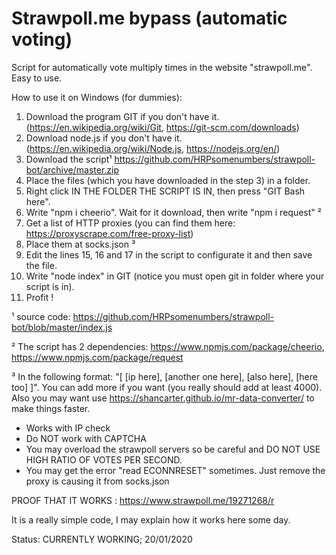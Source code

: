 # Strawpoll.me bypass (automatic voting)
Script for automatically vote multiply times in the website "strawpoll.me". Easy to use.

How to use it on Windows (for dummies):

1. Download the program GIT if you don't have it. (https://en.wikipedia.org/wiki/Git, https://git-scm.com/downloads)
2. Download node.js if you don't have it. (https://en.wikipedia.org/wiki/Node.js, https://nodejs.org/en/)
3. Download the script¹ https://github.com/HRPsomenumbers/strawpoll-bot/archive/master.zip
4. Place the files (which you have downloaded in the step 3) in a folder.
5. Right click IN THE FOLDER THE SCRIPT IS IN, then press "GIT Bash here".
6. Write "npm i cheerio". Wait for it download, then write "npm i request" ²
7. Get a list of HTTP proxies (you can find them here: https://proxyscrape.com/free-proxy-list)
8. Place them at socks.json ³
9. Edit the lines 15, 16 and 17 in the script to configurate it and then save the file.
10. Write "node index" in GIT (notice you must open git in folder where your script is in).
11. Profit !


¹ source code: https://github.com/HRPsomenumbers/strawpoll-bot/blob/master/index.js

² The script has 2 dependencies: https://www.npmjs.com/package/cheerio, https://www.npmjs.com/package/request

³ In the following format: "[ [ip here], [another one here], [also here], [here too] ]". You can add more if you want (you really should add at least 4000). Also you may want use https://shancarter.github.io/mr-data-converter/ to make things faster.



* Works with IP check
* Do NOT work with CAPTCHA
* You may overload the strawpoll servers so be careful and DO NOT USE HIGH RATIO OF VOTES PER SECOND. 
* You may get the error "read ECONNRESET" sometimes. Just remove the proxy is causing it from socks.json


PROOF THAT IT WORKS : https://www.strawpoll.me/19271268/r

It is a really simple code, I may explain how it works here some day.

Status: CURRENTLY WORKING; 20/01/2020
